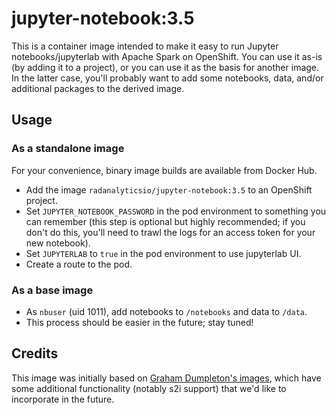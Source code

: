 # jupyter-notebook:3.5

This is a container image intended to make it easy to run Jupyter notebooks/jupyterlab with Apache Spark on OpenShift. You can use it as-is (by adding it to a project), or you can use it as the basis for another image. In the latter case, you'll probably want to add some notebooks, data, and/or additional packages to the derived image.

## Usage

### As a standalone image

For your convenience, binary image builds are available from Docker Hub.

* Add the image `radanalyticsio/jupyter-notebook:3.5` to an OpenShift project.
* Set `JUPYTER_NOTEBOOK_PASSWORD` in the pod environment to something you can remember (this step is optional but highly recommended; if you don't do this, you'll need to trawl the logs for an access token for your new notebook).
* Set `JUPYTERLAB` to `true` in the pod environment to use jupyterlab UI.
* Create a route to the pod.

### As a base image

* As `nbuser` (uid 1011), add notebooks to `/notebooks` and data to `/data`.
* This process should be easier in the future; stay tuned!

## Credits

This image was initially based on [Graham Dumpleton's images](https://github.com/getwarped/jupyter-stacks), which have some additional functionality (notably s2i support) that we'd like to incorporate in the future.
